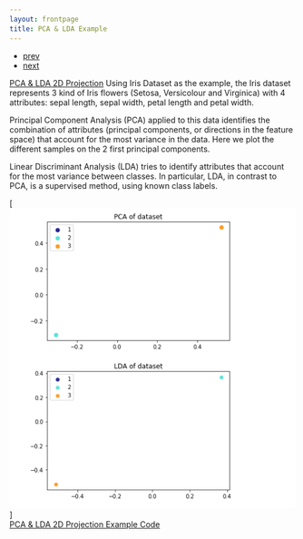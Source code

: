 ```yaml
---
layout: frontpage
title: PCA & LDA Example
---
```


<div class="navbar">
  <div class="navbar-inner">
      <ul class="nav">
          <li><a href="pic_1.html">prev</a></li>
          <li><a href="pic_3.html">next</a></li>
      </ul>
  </div>
</div>

[PCA & LDA 2D Projection](https://scikit-learn.org/stable/auto_examples/decomposition/plot_pca_vs_lda.html)
Using Iris Dataset as the example, the Iris dataset represents 3 kind of Iris flowers (Setosa, Versicolour and Virginica) with 4 attributes: sepal length, sepal width, petal length and petal width.

Principal Component Analysis (PCA) applied to this data identifies the combination of attributes (principal components, or directions in the feature space) that account for the most variance in the data. Here we plot the different samples on the 2 first principal components.

Linear Discriminant Analysis (LDA) tries to identify attributes that account for the most variance between classes. In particular, LDA, in contrast to PCA, is a supervised method, using known class labels.

[![PCA & LDA Example](../../assets/publpics/pic_2.png)] <br />
[PCA & LDA 2D Projection Example Code](https://github.com/oliviapy960825/oliviapy960825.github.io/blob/master/Assignments/6992_Project.ipynb)
